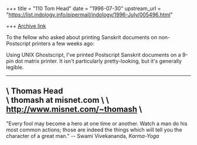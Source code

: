 +++
title = "110 Tom Head"
date = "1996-07-30"
upstream_url = "https://list.indology.info/pipermail/indology/1996-July/005496.html"

+++
[Archive link](https://list.indology.info/pipermail/indology/1996-July/005496.html)

To the fellow who asked about printing Sanskrit documents on 
non-Postscript printers a few weeks ago:

Using UNIX Ghostscript, I've printed Postscript Sanskrit documents on a 
9-pin dot matrix printer.  It isn't particularly pretty-looking, but it's 
generally legible. 

----------------------------------
\ Thomas Head                    \
\ thomash at misnet.com             \ 
\ http://www.misnet.com/~thomash \
----------------------------------

"Every fool may become a hero at one time or another.  Watch a man
do his most common actions; those are indeed the things which will 
tell you the character of a great man."
				-- Swami Vivekananda, _Karma-Yoga_






